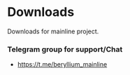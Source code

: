# Downloads
Downloads for mainline project.
### Telegram group for support/Chat
* https://t.me/beryllium_mainline
